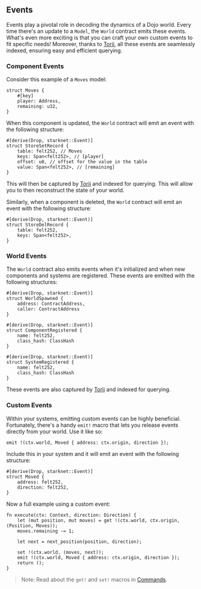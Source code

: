 ## Events

Events play a pivotal role in decoding the dynamics of a Dojo world. Every time there's an update to a `Model`, the `World` contract emits these events. What's even more exciting is that you can craft your own custom events to fit specific needs! Moreover, thanks to [Torii](../toolchain/torii/overview.md), all these events are seamlessly indexed, ensuring easy and efficient querying.


### Component Events

Consider this example of a `Moves` model:

```rust,ignore
struct Moves {
    #[key]
    player: Address,
    remaining: u32,
}
```

When this component is updated, the `World` contract will emit an event with the following structure:

```rust,ignore
#[derive(Drop, starknet::Event)]
struct StoreSetRecord {
    table: felt252, // Moves
    keys: Span<felt252>, // [player]
    offset: u8, // offset for the value in the table
    value: Span<felt252>, // [remaining]
}
```

This will then be captured by [Torii](../toolchain/torii/overview.md) and indexed for querying. This will allow you to then reconstruct the state of your world.

Similarly, when a component is deleted, the `World` contract will emit an event with the following structure:

```rust,ignore
#[derive(Drop, starknet::Event)]
struct StoreDelRecord {
    table: felt252,
    keys: Span<felt252>,
}
```

### World Events

The `World` contract also emits events when it's initialized and when new components and systems are registered. These events are emitted with the following structures:

```rust,ignore
#[derive(Drop, starknet::Event)]
struct WorldSpawned {
    address: ContractAddress,
    caller: ContractAddress
}
```

```rust,ignore
#[derive(Drop, starknet::Event)]
struct ComponentRegistered {
    name: felt252,
    class_hash: ClassHash
}
```

```rust,ignore
#[derive(Drop, starknet::Event)]
struct SystemRegistered {
    name: felt252,
    class_hash: ClassHash
}
```

These events are also captured by [Torii](../toolchain/torii/overview.md) and indexed for querying.


### Custom Events

Within your systems, emitting custom events can be highly beneficial. Fortunately, there's a handy `emit!` macro that lets you release events directly from your world. Use it like so:

```rust,ignore
emit !(ctx.world, Moved { address: ctx.origin, direction });
```

Include this in your system and it will emit an event with the following structure:

```rust,ignore
#[derive(Drop, starknet::Event)]
struct Moved {
    address: felt252,
    direction: felt252,
}
```

Now a full example using a custom event: 

```rust,ignore
fn execute(ctx: Context, direction: Direction) {
    let (mut position, mut moves) = get !(ctx.world, ctx.origin, (Position, Moves));
    moves.remaining -= 1;

    let next = next_position(position, direction);
    
    set !(ctx.world, (moves, next));
    emit !(ctx.world, Moved { address: ctx.origin, direction });
    return ();
}
```

> Note: Read about the `get!` and `set!` macros in [Commands](./commands.md).